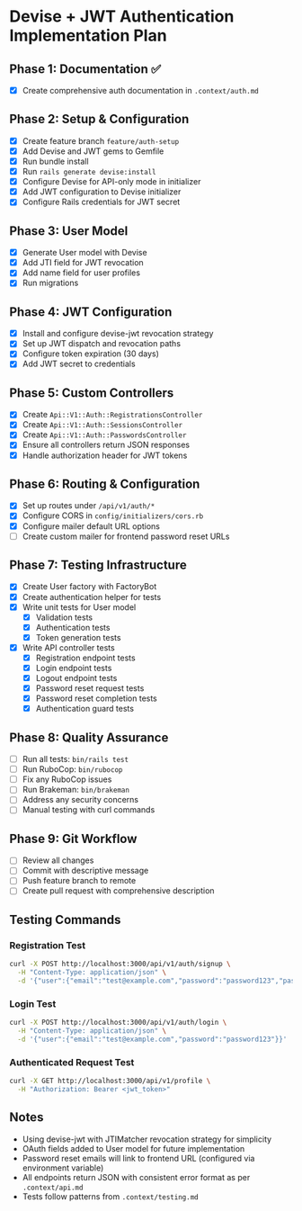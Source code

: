 # Devise + JWT Authentication Implementation Plan

## Phase 1: Documentation ✅
- [x] Create comprehensive auth documentation in `.context/auth.md`

## Phase 2: Setup & Configuration
- [x] Create feature branch `feature/auth-setup`
- [x] Add Devise and JWT gems to Gemfile
- [x] Run bundle install
- [x] Run `rails generate devise:install`
- [x] Configure Devise for API-only mode in initializer
- [x] Add JWT configuration to Devise initializer
- [x] Configure Rails credentials for JWT secret

## Phase 3: User Model
- [x] Generate User model with Devise
- [x] Add JTI field for JWT revocation
- [x] Add name field for user profiles
- [x] Run migrations

## Phase 4: JWT Configuration
- [x] Install and configure devise-jwt revocation strategy
- [x] Set up JWT dispatch and revocation paths
- [x] Configure token expiration (30 days)
- [x] Add JWT secret to credentials

## Phase 5: Custom Controllers
- [x] Create `Api::V1::Auth::RegistrationsController`
- [x] Create `Api::V1::Auth::SessionsController`
- [x] Create `Api::V1::Auth::PasswordsController`
- [x] Ensure all controllers return JSON responses
- [x] Handle authorization header for JWT tokens

## Phase 6: Routing & Configuration
- [x] Set up routes under `/api/v1/auth/*`
- [x] Configure CORS in `config/initializers/cors.rb`
- [x] Configure mailer default URL options
- [ ] Create custom mailer for frontend password reset URLs

## Phase 7: Testing Infrastructure
- [x] Create User factory with FactoryBot
- [x] Create authentication helper for tests
- [x] Write unit tests for User model
  - [x] Validation tests
  - [x] Authentication tests
  - [x] Token generation tests
- [x] Write API controller tests
  - [x] Registration endpoint tests
  - [x] Login endpoint tests
  - [x] Logout endpoint tests
  - [x] Password reset request tests
  - [x] Password reset completion tests
  - [x] Authentication guard tests

## Phase 8: Quality Assurance
- [ ] Run all tests: `bin/rails test`
- [ ] Run RuboCop: `bin/rubocop`
- [ ] Fix any RuboCop issues
- [ ] Run Brakeman: `bin/brakeman`
- [ ] Address any security concerns
- [ ] Manual testing with curl commands

## Phase 9: Git Workflow
- [ ] Review all changes
- [ ] Commit with descriptive message
- [ ] Push feature branch to remote
- [ ] Create pull request with comprehensive description

## Testing Commands

### Registration Test
```bash
curl -X POST http://localhost:3000/api/v1/auth/signup \
  -H "Content-Type: application/json" \
  -d '{"user":{"email":"test@example.com","password":"password123","password_confirmation":"password123","name":"Test User"}}'
```

### Login Test
```bash
curl -X POST http://localhost:3000/api/v1/auth/login \
  -H "Content-Type: application/json" \
  -d '{"user":{"email":"test@example.com","password":"password123"}}'
```

### Authenticated Request Test
```bash
curl -X GET http://localhost:3000/api/v1/profile \
  -H "Authorization: Bearer <jwt_token>"
```

## Notes

- Using devise-jwt with JTIMatcher revocation strategy for simplicity
- OAuth fields added to User model for future implementation
- Password reset emails will link to frontend URL (configured via environment variable)
- All endpoints return JSON with consistent error format as per `.context/api.md`
- Tests follow patterns from `.context/testing.md`